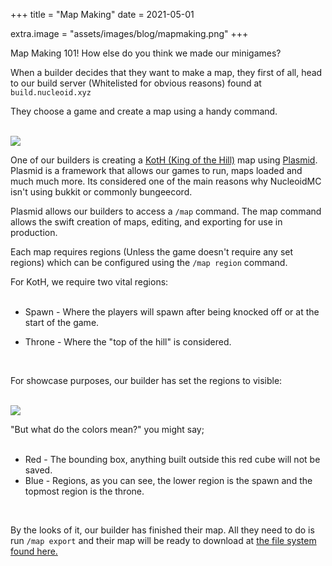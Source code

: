 +++
title = "Map Making"
date = 2021-05-01

extra.image = "assets/images/blog/mapmaking.png"
+++

Map Making 101! How else do you think we made our minigames?

When a builder decides that they want to make a map, they first of all, head to our build server (Whitelisted for obvious reasons) found at <code>build.nucleoid.xyz</code>

They choose a game and create a map using a handy command.

<br>
<img class="header_image" src="https://iili.io/Kg34kl.jpg">

One of our builders is creating a [KotH (King of the Hill)](https://github.com/NucleoidMC/koth) map using [Plasmid](https://github.com/NucleoidMC/plasmid). Plasmid is a framework that allows our games to run, maps loaded and much much more. Its considered one of the main reasons why NucleoidMC isn't using bukkit or commonly bungeecord.

Plasmid allows our builders to access a <code>/map</code> command. The map command allows the swift creation of maps, editing, and exporting for use in production. 

Each map requires regions (Unless the game doesn't require any set regions) which can be configured using the <code>/map region</code> command.

For KotH, we require two vital regions:
<br><br>
- Spawn - Where the players will spawn after being knocked off or at the start of the game.

- Throne - Where the "top of the hill" is considered.

<br>

For showcase purposes, our builder has set the regions to visible:

<br>
<img class="header_image" src="https://iili.io/Kg3ZBe.png">

"But what do the colors mean?" you might say;
<br><br>
- Red - The bounding box, anything built outside this red cube will not be saved.
- Blue - Regions, as you can see, the lower region is the spawn and the topmost region is the throne.

<br>

By the looks of it, our builder has finished their map. 
All they need to do is run <code>/map export</code> and their map will be ready to download at [the file system found here.](https://build.nucleoid.xyz/plasmid/export)